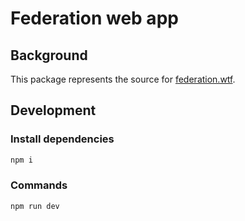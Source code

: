 # Federation web app

## Background

This package represents the source for [federation.wtf](https://www.federation.wtf/).

## Development

### Install dependencies

```sh
npm i
```

### Commands

```sh
npm run dev
```

